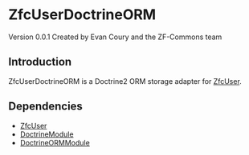 ZfcUserDoctrineORM
==================
Version 0.0.1 Created by Evan Coury and the ZF-Commons team

Introduction
------------
ZfcUserDoctrineORM is a Doctrine2 ORM storage adapter for [ZfcUser](https://github.com/ZF-Commons/ZfcUser).

Dependencies
------------

- [ZfcUser](https://github.com/ZF-Commons/ZfcUser)
- [DoctrineModule](https://github.com/doctrine/DoctrineModule)
- [DoctrineORMModule](https://github.com/doctrine/DoctrineORMModule)
